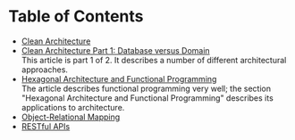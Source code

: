 # Table of Contents

- [Clean Architecture](./clean-architecture)
- [Clean Architecture Part 1: Database versus Domain](https://crosp.net/blog/software-architecture/clean-architecture-part-1-databse-vs-domain/)<br />
    This article is part 1 of 2. It describes a number of different architectural approaches.
- [Hexagonal Architecture and Functional Programming](https://medium.com/@jondot/functional-programming-with-python-for-people-without-time-1eebdbd9526c)<br />
    The article describes functional programming very well; the section "Hexagonal Architecture and Functional Programming" describes its applications to architecture.
- [Object-Relational Mapping](./orm/)
- [RESTful APIs](./restful-apis/)
